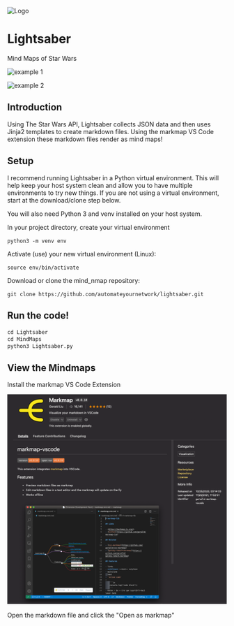 ![Logo](/images/lighsaber.png)
# Lightsaber

Mind Maps of Star Wars

![example 1](images/.png)

![example 2](images/.png)

## Introduction 

Using The Star Wars API, Lightsaber collects JSON data and then uses Jinja2 templates to create markdown files. Using the markmap VS Code extension these markdown files render as mind maps! 

## Setup

I recommend running Lightsaber in a Python virtual environment. This will help keep your host system clean and allow you to have multiple environments to try new things. If you are not using a virtual environment, start at the download/clone step below.

You will also need Python 3 and venv installed on your host system.

In your project directory, create your virtual environment
``` console
python3 -m venv env
```
Activate (use) your new virtual environment (Linux):
``` console
source env/bin/activate
```
Download or clone the mind_nmap repository:

``` console
git clone https://github.com/automateyournetwork/lightsaber.git
```

## Run the code! 

```console
cd Lightsaber
cd MindMaps
python3 Lightsaber.py
```

## View the Mindmaps 

Install the markmap VS Code Extension

![Mark Map](images/markmap.png)

Open the markdown file and click the "Open as markmap"